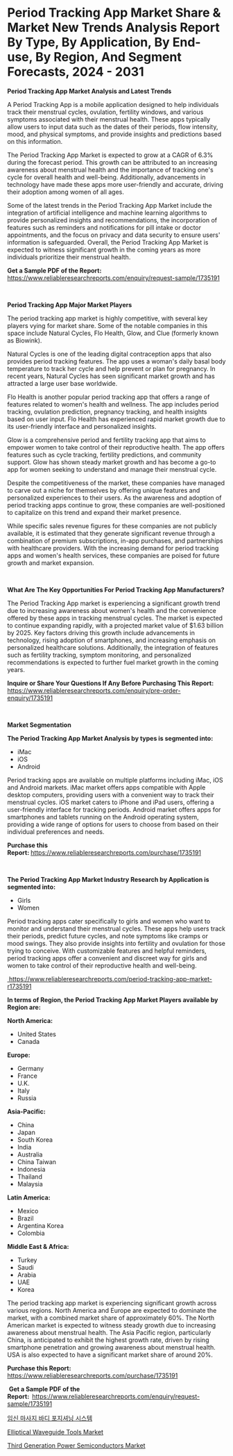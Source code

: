 <p><h1>Period Tracking App Market Share & Market New Trends Analysis Report By Type, By Application, By End-use, By Region, And Segment Forecasts, 2024 - 2031</h1></p><p><strong>Period Tracking App Market Analysis and Latest Trends</strong></p>
<p><p>A Period Tracking App is a mobile application designed to help individuals track their menstrual cycles, ovulation, fertility windows, and various symptoms associated with their menstrual health. These apps typically allow users to input data such as the dates of their periods, flow intensity, mood, and physical symptoms, and provide insights and predictions based on this information.</p><p>The Period Tracking App Market is expected to grow at a CAGR of 6.3% during the forecast period. This growth can be attributed to an increasing awareness about menstrual health and the importance of tracking one's cycle for overall health and well-being. Additionally, advancements in technology have made these apps more user-friendly and accurate, driving their adoption among women of all ages.</p><p>Some of the latest trends in the Period Tracking App Market include the integration of artificial intelligence and machine learning algorithms to provide personalized insights and recommendations, the incorporation of features such as reminders and notifications for pill intake or doctor appointments, and the focus on privacy and data security to ensure users' information is safeguarded. Overall, the Period Tracking App Market is expected to witness significant growth in the coming years as more individuals prioritize their menstrual health.</p></p>
<p><strong>Get a Sample PDF of the Report:&nbsp;</strong> <a href="https://www.reliableresearchreports.com/enquiry/request-sample/1735191">https://www.reliableresearchreports.com/enquiry/request-sample/1735191</a></p>
<p>&nbsp;</p>
<p><strong>Period Tracking App Major Market Players</strong></p>
<p><p>The period tracking app market is highly competitive, with several key players vying for market share. Some of the notable companies in this space include Natural Cycles, Flo Health, Glow, and Clue (formerly known as Biowink). </p><p>Natural Cycles is one of the leading digital contraception apps that also provides period tracking features. The app uses a woman's daily basal body temperature to track her cycle and help prevent or plan for pregnancy. In recent years, Natural Cycles has seen significant market growth and has attracted a large user base worldwide.</p><p>Flo Health is another popular period tracking app that offers a range of features related to women's health and wellness. The app includes period tracking, ovulation prediction, pregnancy tracking, and health insights based on user input. Flo Health has experienced rapid market growth due to its user-friendly interface and personalized insights.</p><p>Glow is a comprehensive period and fertility tracking app that aims to empower women to take control of their reproductive health. The app offers features such as cycle tracking, fertility predictions, and community support. Glow has shown steady market growth and has become a go-to app for women seeking to understand and manage their menstrual cycle.</p><p>Despite the competitiveness of the market, these companies have managed to carve out a niche for themselves by offering unique features and personalized experiences to their users. As the awareness and adoption of period tracking apps continue to grow, these companies are well-positioned to capitalize on this trend and expand their market presence.</p><p>While specific sales revenue figures for these companies are not publicly available, it is estimated that they generate significant revenue through a combination of premium subscriptions, in-app purchases, and partnerships with healthcare providers. With the increasing demand for period tracking apps and women's health services, these companies are poised for future growth and market expansion.</p></p>
<p>&nbsp;</p>
<p><strong>What Are The Key Opportunities For Period Tracking App Manufacturers?</strong></p>
<p><p>The Period Tracking App market is experiencing a significant growth trend due to increasing awareness about women's health and the convenience offered by these apps in tracking menstrual cycles. The market is expected to continue expanding rapidly, with a projected market value of $1.63 billion by 2025. Key factors driving this growth include advancements in technology, rising adoption of smartphones, and increasing emphasis on personalized healthcare solutions. Additionally, the integration of features such as fertility tracking, symptom monitoring, and personalized recommendations is expected to further fuel market growth in the coming years.</p></p>
<p><strong>Inquire or Share Your Questions If Any Before Purchasing This Report:</strong> <a href="https://www.reliableresearchreports.com/enquiry/pre-order-enquiry/1735191">https://www.reliableresearchreports.com/enquiry/pre-order-enquiry/1735191</a></p>
<p>&nbsp;</p>
<p><strong>Market Segmentation</strong></p>
<p><strong>The Period Tracking App Market Analysis by types is segmented into:</strong></p>
<p><ul><li>iMac</li><li>iOS</li><li>Android</li></ul></p>
<p><p>Period tracking apps are available on multiple platforms including iMac, iOS and Android markets. iMac market offers apps compatible with Apple desktop computers, providing users with a convenient way to track their menstrual cycles. iOS market caters to iPhone and iPad users, offering a user-friendly interface for tracking periods. Android market offers apps for smartphones and tablets running on the Android operating system, providing a wide range of options for users to choose from based on their individual preferences and needs.</p></p>
<p><strong>Purchase this Report:&nbsp;</strong><a href="https://www.reliableresearchreports.com/purchase/1735191">https://www.reliableresearchreports.com/purchase/1735191</a></p>
<p>&nbsp;</p>
<p><strong>The Period Tracking App Market Industry Research by Application is segmented into:</strong></p>
<p><ul><li>Girls</li><li>Women</li></ul></p>
<p><p>Period tracking apps cater specifically to girls and women who want to monitor and understand their menstrual cycles. These apps help users track their periods, predict future cycles, and note symptoms like cramps or mood swings. They also provide insights into fertility and ovulation for those trying to conceive. With customizable features and helpful reminders, period tracking apps offer a convenient and discreet way for girls and women to take control of their reproductive health and well-being.</p></p>
<p><a href="https://www.reliableresearchreports.com/period-tracking-app-market-r1735191">&nbsp;https://www.reliableresearchreports.com/period-tracking-app-market-r1735191</a></p>
<p><strong>In terms of Region, the Period Tracking App Market Players available by Region are:</strong></p>
<p>
    <p> <strong> North America: </strong>
        <ul>
            <li>United States</li>
            <li>Canada</li>
        </ul>
        </p> 
    <p> <strong> Europe: </strong>
        <ul>
            <li>Germany</li>
            <li>France</li>
            <li>U.K.</li>
            <li>Italy</li>
            <li>Russia</li>
        </ul>
        </p> 
    <p> <strong> Asia-Pacific: </strong>
        <ul>
            <li>China</li>
            <li>Japan</li>
            <li>South Korea</li>
            <li>India</li>
            <li>Australia</li>
            <li>China Taiwan</li>
            <li>Indonesia</li>
            <li>Thailand</li>
            <li>Malaysia</li>
        </ul>
        </p> 
    <p> <strong> Latin America: </strong>
        <ul>
            <li>Mexico</li>
            <li>Brazil</li>
            <li>Argentina Korea</li>
            <li>Colombia</li>
        </ul>
        </p> 
    <p> <strong> Middle East & Africa: </strong>
        <ul>
            <li>Turkey</li>
            <li>Saudi</li>
            <li>Arabia</li>
            <li>UAE</li>
            <li>Korea</li>
        </ul>
    </p>
    </p>
<p><p>The period tracking app market is experiencing significant growth across various regions. North America and Europe are expected to dominate the market, with a combined market share of approximately 60%. The North American market is expected to witness steady growth due to increasing awareness about menstrual health. The Asia Pacific region, particularly China, is anticipated to exhibit the highest growth rate, driven by rising smartphone penetration and growing awareness about menstrual health. USA is also expected to have a significant market share of around 20%.</p></p>
<p><strong>Purchase this Report: </strong><a href="https://www.reliableresearchreports.com/purchase/1735191">https://www.reliableresearchreports.com/purchase/1735191</a></p>
<p>&nbsp;<strong>Get a Sample PDF of the Report:&nbsp;&nbsp;</strong><a href="https://www.reliableresearchreports.com/enquiry/request-sample/1735191">https://www.reliableresearchreports.com/enquiry/request-sample/1735191</a></p>
<p><strong></strong></p>
<p><p><a href="https://github.com/LoganRew1964/Market-Research-Report-List-1/blob/main/630871898157.md">임신 마사지 바디 포지셔닝 시스템</a></p><p><a href="https://github.com/redneck06/Market-Research-Report-List-3/blob/main/elliptical-waveguide-tools-market.md">Elliptical Waveguide Tools Market</a></p><p><a href="https://issuu.com/reportprime-2/docs/third-generation-power-semiconductors-market-size-">Third Generation Power Semiconductors Market</a></p></p>